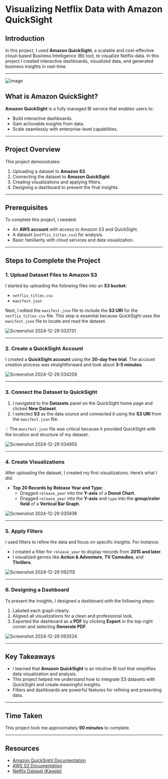 # Visualizing Netflix Data with Amazon QuickSight

## Introduction

In this project, I used **Amazon QuickSight**, a scalable and cost-effective cloud-based Business Intelligence (BI) tool, to visualize Netflix data. In this project I created interactive dashboards, visualized data, and generated business insights in real-time.

---
![image](https://github.com/user-attachments/assets/ce220e15-ba64-451e-8a14-cd02982a3f3e)


## What is Amazon QuickSight?

**Amazon QuickSight** is a fully managed BI service that enables users to:
- Build interactive dashboards.
- Gain actionable insights from data.
- Scale seamlessly with enterprise-level capabilities.

---

## Project Overview

This project demonstrates:
1. Uploading a dataset to **Amazon S3**.
2. Connecting the dataset to **Amazon QuickSight**.
3. Creating visualizations and applying filters.
4. Designing a dashboard to present the final insights.

---

## Prerequisites

To complete this project, I needed:
- An **AWS account** with access to Amazon S3 and QuickSight.
- A dataset (`netflix_titles.csv`) for analysis.
- Basic familiarity with cloud services and data visualization.

---

## Steps to Complete the Project

### 1. Upload Dataset Files to Amazon S3
I started by uploading the following files into an **S3 bucket**:
- `netflix_titles.csv`
- `manifest.json`

Next, I edited the `manifest.json` file to include the **S3 URI** for the `netflix_titles.csv` file. This step is essential because QuickSight uses the `manifest.json` file to locate and read the dataset.

![Screenshot 2024-12-29 033731](https://github.com/user-attachments/assets/f6aba519-8ec5-4358-a7f4-2d4876051f0b)

---

### 2. Create a QuickSight Account
I created a **QuickSight account** using the **30-day free trial**. The account creation process was straightforward and took about **3-5 minutes**.

![Screenshot 2024-12-29 034259](https://github.com/user-attachments/assets/b16c6b74-0b89-41c0-810b-26f880141dfe)


---

### 3. Connect the Dataset to QuickSight
1. I navigated to the **Datasets** panel on the QuickSight home page and clicked **New Dataset**.
2. I selected **S3** as the data source and connected it using the **S3 URI** from the `manifest.json` file.

💡 The `manifest.json` file was critical because it provided QuickSight with the location and structure of my dataset.

![Screenshot 2024-12-29 034950](https://github.com/user-attachments/assets/5b7b3246-43a7-44a8-9df8-f7ecc3fecf55)

---

### 4. Create Visualizations
After uploading the dataset, I created my first visualizations. Here’s what I did:
- **Top 20 Records by Release Year and Type**:
  - Dragged `release_year` into the **Y-axis** of a **Donut Chart**.
  - Dragged `release_year` into the **Y-axis** and `type` into the **group/color field** of a **Vertical Bar Graph**.

![Screenshot 2024-12-29 035938](https://github.com/user-attachments/assets/c445d10e-264d-4bba-b7c1-c78a4b17f6ed)

---

### 5. Apply Filters
I used filters to refine the data and focus on specific insights. For instance:
- I created a filter for `release_year` to display records from **2015 and later**.
- I visualized genres like **Action & Adventure**, **TV Comedies**, and **Thrillers**.

![Screenshot 2024-12-29 092115](https://github.com/user-attachments/assets/a33aad91-212b-43fb-bb93-afe314ac455c)


---

### 6. Designing a Dashboard
To present the insights, I designed a dashboard with the following steps:
1. Labeled each graph clearly.
2. Aligned all visualizations for a clean and professional look.
3. Exported the dashboard as a **PDF** by clicking **Export** in the top-right corner and selecting **Generate PDF**.

![Screenshot 2024-12-29 093524](https://github.com/user-attachments/assets/e8f0af05-5137-4717-ab5c-6414aebd656a)

---

## Key Takeaways

- I learned that **Amazon QuickSight** is an intuitive BI tool that simplifies data visualization and analysis.
- This project helped me understand how to integrate S3 datasets with QuickSight and create meaningful insights.
- Filters and dashboards are powerful features for refining and presenting data.

---

## Time Taken

This project took me approximately **90 minutes** to complete.

---

## Resources

- [Amazon QuickSight Documentation](https://aws.amazon.com/quicksight/)
- [AWS S3 Documentation](https://aws.amazon.com/s3/)
- [Netflix Dataset (Kaggle)](https://www.kaggle.com/datasets/shivamb/netflix-shows)
